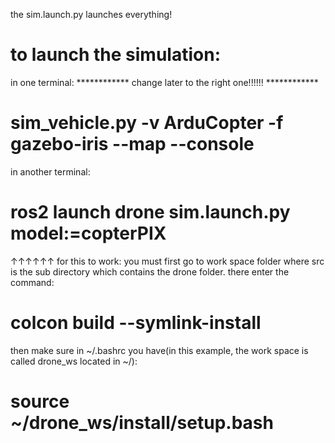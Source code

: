 the sim.launch.py launches everything!


# to launch the simulation:


in one terminal:
************ change later to the right one!!!!!! ************
# sim_vehicle.py -v ArduCopter -f gazebo-iris --map --console


in another terminal:
# ros2 launch drone sim.launch.py model:=copterPIX




↑↑↑↑↑↑
for this to work:
you must first go to work space folder where src is the sub directory which contains the drone folder.
there enter the command:

# colcon build --symlink-install

then make sure in ~/.bashrc you have(in this example, the work space is called drone_ws located in ~/):
# source ~/drone_ws/install/setup.bash

